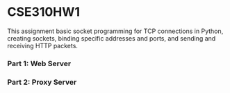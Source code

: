 # CSE310HW1

This assignment basic socket programming for TCP connections in Python, creating sockets, binding specific addresses and ports, and sending and receiving HTTP packets.

### Part 1: Web Server

### Part 2: Proxy Server


